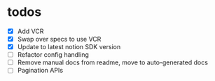 # todos

- [x] Add VCR
- [x] Swap over specs to use VCR
- [x] Update to latest notion SDK version
- [ ] Refactor config handling
- [ ] Remove manual docs from readme, move to auto-generated docs
- [ ] Pagination APIs
